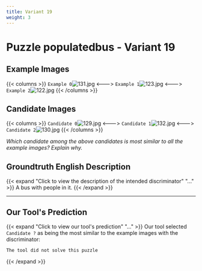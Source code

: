 ```yaml
---
title: Variant 19
weight: 3
---
```


# Puzzle populatedbus - Variant 19

## Example Images
{{< columns >}}
`Example 0`![131.jpg](/natscene_data/images/131.jpg)
<--->
`Example 1`![123.jpg](/natscene_data/images/123.jpg)
<--->
`Example 2`![122.jpg](/natscene_data/images/122.jpg)
{{< /columns >}}

## Candidate Images
{{< columns >}}
`Candidate 0`![129.jpg](/natscene_data/images/129.jpg)
<--->
`Candidate 1`![132.jpg](/natscene_data/images/132.jpg)
<--->
`Candidate 2`![130.jpg](/natscene_data/images/130.jpg)
{{< /columns >}}

*Which candidate among the above candidates is most similar to all the example images? Explain why.*

## Groundtruth English Description

{{< expand "Click to view the description of the intended discriminator" "..." >}}
A bus with people in it.
{{< /expand >}}

---



## Our Tool's Prediction

{{< expand "Click to view our tool's prediction" "..." >}}
Our tool selected `Candidate ?` as being the most similar to the example images with the discriminator:
```plaintext
The tool did not solve this puzzle
```
{{< /expand >}}
